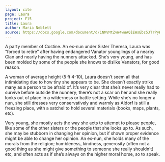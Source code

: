 ```yaml
---
layout: cite
page: Laura
project: F15
title: Laura
author: Maria Neblett
source: https://docs.google.com/document/d/1NMVMtZvW4wWAQiEWsEbz5JTrPyHgKU9KS8RNLc1lGoE/edit?usp=sharing
---
```

A party member of Costine. An ex-nun under Sister Theresa, Laura was “forced to retire” after having endangered Vanator younglings of a nearby Clan and nearly having the nunnery attacked. She’s very young, and has been molded by some of the people she knows to dislike Vanators, for good reason.

A woman of average height (5 ft 4-10), Laura doesn’t seem all that intimidating due to how tiny she appears to be. She doesn’t exactly strike many as a person to be afraid of. It’s very clear that she’s never really had to survive before outside the nunnery; there’s not a scar on her and she really looks out of place in a wilderness or battle setting. While she’s no longer a nun, she still dresses very conservatively and warmly as Aldorf is still a freezing place, with a satchel to hold several materials (books, maps, plants, etc).

Very young, she mostly acts the way she acts to attempt to please people, like some of the other sisters or the people that she looks up to. As such, she may be stubborn in changing her opinion, but if shown proper evidence might be able to change her opinion. An ex-nun, she holds many of the morals from the religion; humbleness, kindness, generosity (often not a good thing as she might give something to someone she really shouldn’t) etc, and often acts as if she’s always on the higher moral horse, so to speak.
